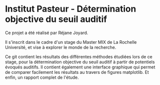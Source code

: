 # Institut Pasteur - Détermination objective du seuil auditif

Ce projet a été réalisé par Réjane Joyard.

Il s'inscrit dans le cadre d'un stage du Master MIX de La Rochelle Université, et vise à explorer le monde de la recherche.

Ce git contient les résultats des différentes méthodes étudiées lors de ce stage, pour la détermination objective du seuil auditif à partir de potentiels évoqués auditifs. Il contient également une interface graphique qui permet de comparer facilement les résultats au travers de figures matplotlib. 
Et enfin, un rapport complet de l'étude.

